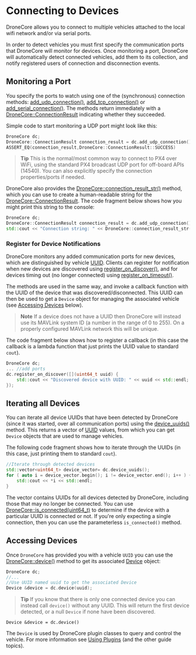 # Connecting to Devices

DroneCore allows you to connect to multiple vehicles attached to the local wifi network and/or via serial ports. 

In order to detect vehicles you must first specify the communication ports that DroneCore will monitor for devices. Once monitoring a port, DroneCore will automatically detect connected vehicles, add them to its collection, and notify registered users of connection and disconnection events.

## Monitoring a Port

You specify the ports to watch using one of the (synchronous) connection methods: [add_udp_connection()](../api_reference/classdronecore_1_1_drone_core.md#classdronecore_1_1_drone_core_1ae4d3a7e5cc46d9570beaafdb5f19a1a8), [add_tcp_connection()](../api_reference/classdronecore_1_1_drone_core.md#classdronecore_1_1_drone_core_1ae3c2a16c464fda4cfadce0ec1426bb77) or [add_serial_connection()](../api_reference/classdronecore_1_1_drone_core.md#classdronecore_1_1_drone_core_1aa0e24650330b64753e663cfba51c0292). The methods return immediately with a [DroneCore::ConnectionResult](../api_reference/classdronecore_1_1_drone_core.md#classdronecore_1_1_drone_core_1a9bdf4a0267d4851342617bdbcbbeead7) indicating whether they succeeded. 

Simple code to start monitoring a UDP port might look like this:

```cpp
DroneCore dc;
DroneCore::ConnectionResult connection_result = dc.add_udp_connection();
ASSERT_EQ(connection_result,DroneCore::ConnectionResult::SUCCESS)
```

> **Tip** This is the normal/most common way to connect to PX4 over WiFi, using the standard PX4 broadcast UDP port for off-board APIs (14540). You can also explicitly specify the connection properties/ports if needed.

DroneCore also provides the [DroneCore::connection_result_str()](../api_reference/classdronecore_1_1_drone_core.md#classdronecore_1_1_drone_core_1a84c40dcefcafe888c38a5ed8dd93b0af) method, which you can use to create a human-readable string for the [DroneCore::ConnectionResult](../api_reference/classdronecore_1_1_drone_core.md#classdronecore_1_1_drone_core_1a9bdf4a0267d4851342617bdbcbbeead7). The code fragment below shows how you might print this string to the console:
```cpp
DroneCore dc;
DroneCore::ConnectionResult connection_result = dc.add_udp_connection();
std::cout << "Connection string: " << DroneCore::connection_result_str(connection_result) << std::endl;
```

### Register for Device Notifications

DroneCore monitors any added communication ports for new devices, which are distinguished by vehicle [UUID](../api_reference/classdronecore_1_1_info.md#classdronecore_1_1_info_1a49c7dd5f1a369c8296f0c3a2443bc031).  Clients can register for notification when new devices are discovered using [register_on_discover()](../api_reference/classdronecore_1_1_drone_core.md#classdronecore_1_1_drone_core_1a864ec7349eba67b02b8b3792f6c388f9), and for devices timing out (no longer connected) using [register_on_timeout()](../api_reference/classdronecore_1_1_drone_core.md#classdronecore_1_1_drone_core_1ad8c0dc0100449d21a46a787c810e8978). 

The methods are used in the same way, and invoke a callback function with the UUID of the device that was discovered/disconnected. This UUID can then be used to get a `Device` object for managing the associated vehicle (see [Accessing Devices](#accessing-devices) below).

> **Note** If a device does not have a UUID then DroneCore will instead use its MAVLink system ID (a number in the range of 0 to 255).
On a properly configured MAVLink network this will be unique.

The code fragment below shows how to register a callback (in this case the callback is a lambda function that just prints the UUID value to standard `cout`).

```cpp
DroneCore dc;
... //add ports
dc.register_on_discover([](uint64_t uuid) {
    std::cout << "Discovered device with UUID: " << uuid << std::endl;
});
```

## Iterating all Devices

You can iterate all device UUIDs that have been detected by DroneCore 
(since it was started, over all communication ports) using the [device_uuids()](../api_reference/classdronecore_1_1_drone_core.md#classdronecore_1_1_drone_core_1a20490717da3893be2c6965b905a7c1db) method. This returns a vector of [UUID](../api_reference/classdronecore_1_1_info.md#classdronecore_1_1_info_1a49c7dd5f1a369c8296f0c3a2443bc031) values, from which you can get `Device` objects that are used to manage vehicles. 

The following code fragment shows how to iterate through the UUIDs (in this case, just printing them to standard `cout`).

```cpp
//Iterate through detected devices
std::vector<uint64_t> device_vector= dc.device_uuids();
for ( auto i = device_vector.begin(); i != device_vector.end(); i++ ) {
    std::cout << *i << std::endl;
}
```

The vector contains UUIDs for all devices detected by DroneCore, including those that may no longer be connected. 
You can use [DroneCore::is_connected(uint64_t)](../api_reference/classdronecore_1_1_drone_core.md#classdronecore_1_1_drone_core_1a2f78c2263df997d38cf508e327fcde23) to determine if the device with a particular UUID is connected or not. If you're only expecting a single connection, then you can use the parameterless `is_connected()` method.


## Accessing Devices

Once `DroneCore` has provided you with a vehicle `UUID` you can use the [DroneCore::device()](../api_reference/classdronecore_1_1_drone_core.md#classdronecore_1_1_drone_core_1a5bac6e419e56a1f77a51adef98e94e7c) method to get its associated [Device](../api_reference/classdronecore_1_1_device.md) object:

```cpp
DroneCore dc;
//... 
//Use UUID named uuid to get the associated Device
Device &device = dc.device(uuid);
```

> **Tip** If you know that there is only one connected device you can instead call `device()` without any UUID. This will 
return the first device detected, or a null `Device` if none have been discovered.
```
Device &device = dc.device()
```

The `Device` is used by DroneCore plugin classes to query and control the vehicle. For more information see [Using Plugins](../guide/using_plugins.md) (and the other guide topics).